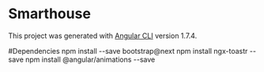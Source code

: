 # Smarthouse

This project was generated with [Angular CLI](https://github.com/angular/angular-cli) version 1.7.4.

#Dependencies
    npm install --save bootstrap@next
    npm install ngx-toastr --save
    npm install @angular/animations --save
